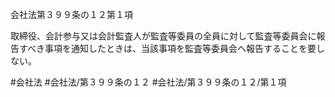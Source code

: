 会社法第３９９条の１２第１項

取締役、会計参与又は会計監査人が監査等委員の全員に対して監査等委員会に報告すべき事項を通知したときは、当該事項を監査等委員会へ報告することを要しない。

#会社法
#会社法/第３９９条の１２
#会社法/第３９９条の１２/第１項
